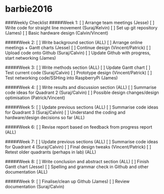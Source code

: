 # barbie2016

###Weekly Checklist
#####Week 1:
[ ] Arrange team meetings (Jesse)
[ ] Write code for straight line movement (Suraj/Kelvin)
[ ] Set up git repository (James)
[ ] Basic hardware design (Calvin/Vincent)

#####Week 2:
[ ] Write background section (ALL)
[ ] Arrange online meetings + Gantt charts (Jesse)
[ ] Continue design (Vincent/Patrick)
[ ] Upload code onto Github (Suraj/Calvin)
[ ] Update Github with progress, start networking (James)

#####Week 3:
[ ] Write methods section (ALL)
[ ] Update Gantt chart 
[ ] Test current code (Suraj/Calvin)
[ ] Prototype design (Vincent/Patrick)
[ ] Test networking code/SSHing into RaspberryPi (James)

#####Week 4:
[ ] Write results and discussion section (ALL)
[ ] Summarise code ideas for Quadrant 2 (Suraj/Calvin)
[ ] Possible design changes/design optimisation (Patrick/Vincent)

#####Week 5:
[ ] Update previous sections (ALL)
[ ] Summarise code ideas for Quadrant 3 (Suraj/Calvin)
[ ] Understand the coding and hardware/design decisions so far (ALL)

#####Week 6:
[ ] Revise report based on feedback from progress report (ALL)

#####Week 7:
[ ] Update previous sections (ALL)
[ ] Summarise code ideas for Quadrant 4 (Suraj/Calvin)
[ ] Final design tweaks (Vincent/Patrick)
[ ] Retest older quadrants (perhaps in lab) (ALL)

#####Week 8:
[ ] Write conclusion and abstract section (ALL)
[ ] Finish Gantt chart (Jesse)
[ ] Spelling and grammar check in Github and other documentation (ALL)

#####Week 9:
[ ] Finalise/clean up Github (James)
[ ] Review documentation (Suraj/Calvin)
